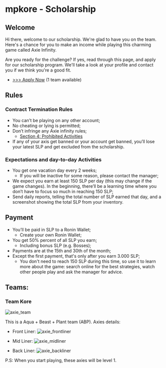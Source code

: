 # mpkore - Scholarship


## Welcome
Hi there, welcome to our scholarship. We're glad to have you on the team. Here's a chance for you to make an income while playing this charming game called Axie Infinity.

Are you ready for the challenge? If yes, read through this page, and apply for our scholarship program. We'll take a look at your profile and contact you if we think you're a good fit.

- [>>> Apply Now](https://forms.gle/y8PgLGvrMqSj18oV9) (1 team available)

## Rules

### Contract Termination Rules
- You can’t be playing on any other account;
- No cheating or lying is permitted;
- Don’t infringe any Axie infinity rules;
  - [Section 4: Prohibited Activities](https://axieinfinity.com/terms/)
- If any of your axis get banned or your account get banned, you’ll lose your latest SLP and get excluded from the scholarship.

### Expectations and day-to-day Activities
- You get one vacation day every 2 weeks;
  - If you will be inactive for some reason, please contact the manager;
- We expect you earn at least 150 SLP per day (this may change if the game changes). In the beginning, there’ll be a learning time where you don’t have to focus so much in reaching 150 SLP;
- Send daily reports, telling the total number of SLP earned that day, and a screenshot showing the total SLP from your inventory.

## Payment
- You’ll be paid in SLP to a Ronin Wallet;
  - Create your own Ronin Wallet;
- You get 50% percent of all SLP you earn;
  - Including bonus SLP (e.g. Bosses);
- Payments are at the 15th and 30th of the month;
- Except the first payment, that's only after you earn 3.000 SLP;
  - You don't need to reach 150 SLP during this time, so use it to learn more about the game: search online for the best strategies, watch other people play and ask the manager for advice.

## Teams:

### Team Kore

![axie_team](https://user-images.githubusercontent.com/92491694/137230313-38198d1c-9daa-4b2b-a454-028f70af93f4.png)


This is a Aqua + Beast + Plant team (ABP). Axies details:

- Front Liner:
![axie_frontliner](https://user-images.githubusercontent.com/92491694/137230369-ff418c55-cc69-45cc-a788-ab10d49e3fa1.png)

- Mid Liner:
![axie_midliner](https://user-images.githubusercontent.com/92491694/137230378-c9aa6ca3-6e8d-442b-8df3-b17d213d5d9f.png)

- Back Liner:
![axie_backliner](https://user-images.githubusercontent.com/92491694/137230384-ab241b08-c174-4bab-b8a4-5323bcb8a509.png)


P.S: When you start playing, these axies will be level 1.
